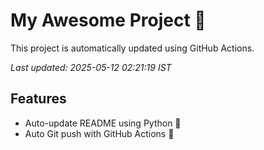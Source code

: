 # My Awesome Project 🚀

This project is automatically updated using GitHub Actions.

_Last updated: 2025-05-12 02:21:19 IST_

## Features
- Auto-update README using Python 🐍
- Auto Git push with GitHub Actions 🤖
